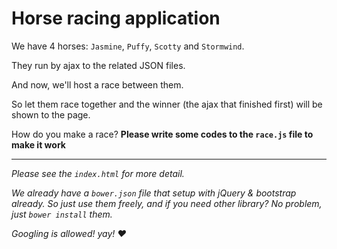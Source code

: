 # Horse racing application

We have 4 horses: `Jasmine`, `Puffy`, `Scotty` and `Stormwind`.

They run by ajax to the related JSON files.

And now, we'll host a race between them.

So let them race together and the winner (the ajax that finished first) will be shown to the page.

How do you make a race? **Please write some codes to the `race.js` file to make it work**

---

*Please see the `index.html` for more detail.*
 
*We already have a `bower.json` file that setup with jQuery & bootstrap already. So just use them freely, and if you need other library? No problem, just `bower install` them.*

*Googling is allowed! yay! :heart:* 
